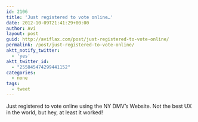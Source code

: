 ```yaml
---
id: 2106
title: 'Just registered to vote online…'
date: 2012-10-09T21:41:29+00:00
author: Avi
layout: post
guid: http://aviflax.com/post/just-registered-to-vote-online/
permalink: /post/just-registered-to-vote-online/
aktt_notify_twitter:
  - 'yes'
aktt_twitter_id:
  - "255845474299441152"
categories:
  - none
tags:
  - tweet
---
```

Just registered to vote online using the NY DMV’s Website. Not the best UX in the world, but hey, at least it worked!